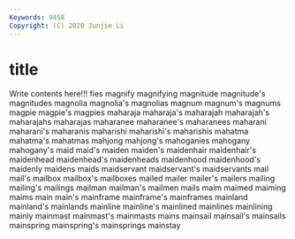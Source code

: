 ```yaml
---
Keywords: 9458
Copyright: (C) 2020 Junjie Li
---
```


# title

Write contents here!!!
fies 
magnify 
magnifying 
magnitude 
magnitude's 
magnitudes
magnolia 
magnolia's 
magnolias 
magnum 
magnum's 
magnums 
magpie 
magpie's 
magpies 
maharaja
maharaja's 
maharajah 
maharajah's 
maharajahs 
maharajas 
maharanee 
maharanee's 
maharanees 
maharani 
maharani's
maharanis 
maharishi 
maharishi's 
maharishis 
mahatma 
mahatma's 
mahatmas 
mahjong 
mahjong's 
mahoganies
mahogany 
mahogany's 
maid 
maid's 
maiden 
maiden's 
maidenhair 
maidenhair's 
maidenhead 
maidenhead's
maidenheads 
maidenhood 
maidenhood's 
maidenly 
maidens 
maids 
maidservant 
maidservant's 
maidservants 
mail
mail's 
mailbox 
mailbox's 
mailboxes 
mailed 
mailer 
mailer's 
mailers 
mailing 
mailing's
mailings 
mailman 
mailman's 
mailmen 
mails 
maim 
maimed 
maiming 
maims 
main
main's 
mainframe 
mainframe's 
mainframes 
mainland 
mainland's 
mainlands 
mainline 
mainline's 
mainlined
mainlines 
mainlining 
mainly 
mainmast 
mainmast's 
mainmasts 
mains 
mainsail 
mainsail's 
mainsails
mainspring 
mainspring's 
mainsprings 
mainstay 
